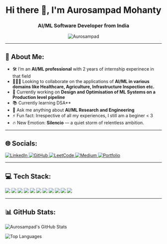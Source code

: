 <h1 align="center">Hi there 👋, I'm Aurosampad Mohanty</h1>
<h3 align="center">AI/ML Software Developer from India</h3>

<p align="center">
  <img src="https://komarev.com/ghpvc/?username=Aurosampad&label=Profile%20views&color=0e75b6&style=flat" alt="Aurosampad" />
</p>

---

## 🐣 About Me:

- 🛠️ I’m an **AI/ML professional** with 2 years of internship experinece in that field
- 🧑‍🤝‍🧑 Looking to collaborate on the applications of **AI/ML in various domains like Healthcare, Agriculture, Infrastructure Inspection etc.**
- 🧠 Currently working on **Design and Optimisation of ML Systems on a Production level pipeline**
- 📚 Currently learning DSA**
- 🤖 Ask me anything about **AI/ML Research and Engineering**
- ⚡ Fun fact: Irrespective of all my experiences, I still am a beginer < 3
- 🔥 New Emotion: **Silencio** — a quiet storm of relentless ambition.

---

## 🌐 Socials:

<p align="left">
  <a href="https://www.linkedin.com/in/aurosampad-mohanty-15a342222/">
    <img src="https://img.shields.io/badge/LinkedIn-0077B5?logo=linkedin&logoColor=white" alt="LinkedIn" />
  </a>
  <a href="https://github.com/Aurosampad">
    <img src="https://img.shields.io/badge/GitHub-181717?logo=github&logoColor=white" alt="GitHub" />
  </a>
  <a href="https://leetcode.com/yourusername">
    <img src="https://img.shields.io/badge/LeetCode-FFA116?logo=leetcode&logoColor=white" alt="LeetCode" />
  </a>
  <a href="https://medium.com/@mohantyaurosampad">
    <img src="https://img.shields.io/badge/Medium-12100E?logo=medium&logoColor=white" alt="Medium" />
  </a>
  <a href="https://aurosampadportfoliofinal2.netlify.app/">
    <img src="https://img.shields.io/badge/Portfolio-000000?logo=firefox-browser&logoColor=white" alt="Portfolio" />
  </a>
</p>

---

## 💻 Tech Stack:

<p align="left">
  <img src="https://img.shields.io/badge/C-00599C?style=flat&logo=c&logoColor=white" />
  <img src="https://img.shields.io/badge/C++-00599C?style=flat&logo=c%2b%2b&logoColor=white" />
  <img src="https://img.shields.io/badge/Python-3776AB?style=flat&logo=python&logoColor=white" />
  <img src="https://img.shields.io/badge/Keras-D00000?style=flat&logo=keras&logoColor=white" />
  <img src="https://img.shields.io/badge/Matplotlib-ffffff?style=flat&logo=matplotlib&logoColor=black" />
  <img src="https://img.shields.io/badge/Numpy-013243?style=flat&logo=numpy&logoColor=white" />
  <img src="https://img.shields.io/badge/Pandas-150458?style=flat&logo=pandas&logoColor=white" />
  <img src="https://img.shields.io/badge/PyTorch-EE4C2C?style=flat&logo=pytorch&logoColor=white" />
  <img src="https://img.shields.io/badge/Scikit--learn-F7931E?style=flat&logo=scikit-learn&logoColor=white" />
  <img src="https://img.shields.io/badge/SciPy-8CAAE6?style=flat&logo=scipy&logoColor=white" />
  <img src="https://img.shields.io/badge/TensorFlow-FF6F00?style=flat&logo=tensorflow&logoColor=white" />
</p>

---

## 📊 GitHub Stats:

<p align="left">
  <img src="https://github-readme-stats.vercel.app/api?username=Aurosampad&show_icons=true&theme=dark&hide_border=true" alt="Aurosampad's GitHub Stats" />
</p>

<p align="left">
  <img src="https://github-readme-stats.vercel.app/api/top-langs/?username=Aurosampad&layout=compact&hide_border=true&theme=dark" alt="Top Languages" />
</p>

